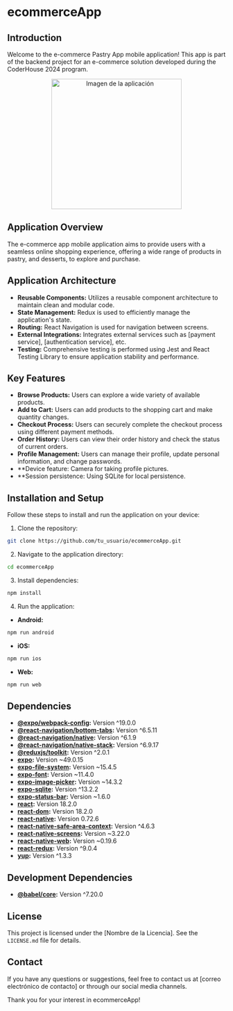 
# ecommerceApp

## Introduction

Welcome to the e-commerce Pastry App mobile application! This app is part of the backend project for an e-commerce solution developed during the CoderHouse 2024 program.

<p align="center">
    <img
    src="https://www.piesandtacos.com/wp-content/uploads/2023/02/pastries-lemon-curd-mascarpone-5-scaled.jpg"
    alt="Imagen de la aplicación"
    width="300px"
    height="300px"
    align="center"
/>
</p>

## Application Overview

The e-commerce app mobile application aims to provide users with a seamless online shopping experience, offering a wide range of products in pastry, and desserts, to explore and purchase.

## Application Architecture

- **Reusable Components:** Utilizes a reusable component architecture to maintain clean and modular code.
- **State Management:** Redux is used to efficiently manage the application's state.
- **Routing:** React Navigation is used for navigation between screens.
- **External Integrations:** Integrates external services such as [payment service], [authentication service], etc.
- **Testing:** Comprehensive testing is performed using Jest and React Testing Library to ensure application stability and performance.

## Key Features

- **Browse Products:** Users can explore a wide variety of available products.
- **Add to Cart:** Users can add products to the shopping cart and make quantity changes.
- **Checkout Process:** Users can securely complete the checkout process using different payment methods.
- **Order History:** Users can view their order history and check the status of current orders.
- **Profile Management:** Users can manage their profile, update personal information, and change passwords.
- **Device feature: Camera for taking profile pictures.
- **Session persistence: Using SQLite for local persistence.

## Installation and Setup

Follow these steps to install and run the application on your device:

1. Clone the repository:

```bash
git clone https://github.com/tu_usuario/ecommerceApp.git
```

2. Navigate to the application directory:

```bash
cd ecommerceApp
```

3. Install dependencies:

```bash
npm install
```

4. Run the application:

- **Android:**

```bash
npm run android
```

- **iOS:**

```bash
npm run ios
```

- **Web:**

```bash
npm run web
```

## Dependencies

- **[@expo/webpack-config](https://www.npmjs.com/package/@expo/webpack-config):** Version ^19.0.0
- **[@react-navigation/bottom-tabs](https://www.npmjs.com/package/@react-navigation/bottom-tabs):** Version ^6.5.11
- **[@react-navigation/native](https://www.npmjs.com/package/@react-navigation/native):** Version ^6.1.9
- **[@react-navigation/native-stack](https://www.npmjs.com/package/@react-navigation/native-stack):** Version ^6.9.17
- **[@reduxjs/toolkit](https://www.npmjs.com/package/@reduxjs/toolkit):** Version ^2.0.1
- **[expo](https://www.npmjs.com/package/expo):** Version ~49.0.15
- **[expo-file-system](https://www.npmjs.com/package/expo-file-system):** Version ~15.4.5
- **[expo-font](https://www.npmjs.com/package/expo-font):** Version ~11.4.0
- **[expo-image-picker](https://www.npmjs.com/package/expo-image-picker):** Version ~14.3.2
- **[expo-sqlite](https://www.npmjs.com/package/expo-sqlite):** Version ^13.2.2
- **[expo-status-bar](https://www.npmjs.com/package/expo-status-bar):** Version ~1.6.0
- **[react](https://www.npmjs.com/package/react):** Version 18.2.0
- **[react-dom](https://www.npmjs.com/package/react-dom):** Version 18.2.0
- **[react-native](https://www.npmjs.com/package/react-native):** Version 0.72.6
- **[react-native-safe-area-context](https://www.npmjs.com/package/react-native-safe-area-context):** Version ^4.6.3
- **[react-native-screens](https://www.npmjs.com/package/react-native-screens):** Version ~3.22.0
- **[react-native-web](https://www.npmjs.com/package/react-native-web):** Version ~0.19.6
- **[react-redux](https://www.npmjs.com/package/react-redux):** Version ^9.0.4
- **[yup](https://www.npmjs.com/package/yup):** Version ^1.3.3

## Development Dependencies

- **[@babel/core](https://www.npmjs.com/package/@babel/core):** Version ^7.20.0

## License

This project is licensed under the [Nombre de la Licencia]. See the `LICENSE.md` file for details.

## Contact

If you have any questions or suggestions, feel free to contact us at [correo electrónico de contacto] or through our social media channels.

Thank you for your interest in ecommerceApp!
```
